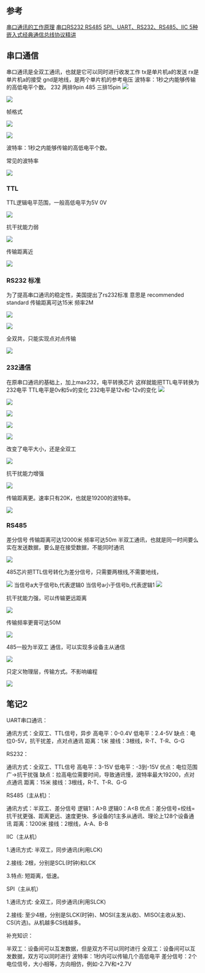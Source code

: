 ## 参考
[串口通讯的工作原理](https://www.bilibili.com/video/BV1y34y147s5/?spm_id_from=333.337.search-card.all.click&vd_source=b92112731015c20054034d26c9ad8a67)
[ 串口RS232 RS485](https://www.bilibili.com/video/BV1PD4y147ts/?spm_id_from=autoNext&vd_source=b92112731015c20054034d26c9ad8a67)
[SPI、UART、RS232、RS485、IIC 5种嵌入式经典通信总线协议精讲](https://www.bilibili.com/video/BV1SK4y1X7jp/?spm_id_from=333.788.recommend_more_video.18&vd_source=b92112731015c20054034d26c9ad8a67)
## 串口通信
串口通讯是全双工通讯，也就是它可以同时进行收发工作
tx是单片机a的发送
rx是单片机a的接受
gnd是地线，是两个单片机的参考电压
波特率：1秒之内能够传输的高低电平个数。
232 两排9pin
485 三排15pin
![](https://i0.hdslb.com/bfs/note/6b01d97acdaa593bd39e648a072bef5dbb420c4c.jpg@680w_!web-note.webp)

![](https://i0.hdslb.com/bfs/note/66f2d7acdefac25eaa4724c63dde4cf4bc97fd20.jpg@680w_!web-note.webp)

帧格式

![](https://i0.hdslb.com/bfs/note/23ffa81877278685fa03f39e478eb4c0600bc856.jpg@680w_!web-note.webp)

  

![](https://i0.hdslb.com/bfs/note/330375a34b7657e1ad084b32638beee9adab85c8.jpg@680w_!web-note.webp)

波特率：1秒之内能够传输的高低电平个数。

常见的波特率

![](https://i0.hdslb.com/bfs/note/de0b1be2d185f63b69769fe58aa21d0e4691817d.jpg@680w_!web-note.webp)

  
###  TTL
TTL逻辑电平范围，一般高低电平为5V 0V

![](https://i0.hdslb.com/bfs/note/193532aa1756f0a6bb0b7d5d96d95db1f22bed26.jpg@680w_!web-note.webp)

抗干扰能力弱

![](https://i0.hdslb.com/bfs/note/8b58338d6d211c4d0c29cf070b3fe5a31ba91abe.jpg@680w_!web-note.webp)

传输距离近

![](https://i0.hdslb.com/bfs/note/44e2e21d0d1683ff539e289773930d618637ea9e.jpg@680w_!web-note.webp)

### RS232 标准
为了提高串口通讯的稳定性，美国提出了rs232标准
意思是 recommended standard
传输距离可达15米
频率2M

![](https://i0.hdslb.com/bfs/note/37011de044b32f6b2fa190bc3db23bfdcf2dde05.jpg@680w_!web-note.webp)

  

![](https://i0.hdslb.com/bfs/note/f8dea2138519b7f4dbf5915787d0ac3542ca3ad3.jpg@680w_!web-note.webp)

全双共，只能实现点对点传输

![](https://i0.hdslb.com/bfs/note/2d2152a43308362e4803cf43210072de404172d2.jpg@680w_!web-note.webp)

### 232通信
在原串口通讯的基础上，加上max232，电平转换芯片
这样就能把TTL电平转换为232电平
TTL电平是0v和5v的变化
232电平是12v和-12v的变化
![](https://i0.hdslb.com/bfs/note/17b501ac167f46c90e282a0afe53bf3c67bf0850.jpg@680w_!web-note.webp)

  

![](https://i0.hdslb.com/bfs/note/d364f879ed21f30b85ea2ce84d89494223207605.jpg@680w_!web-note.webp)

![](https://i0.hdslb.com/bfs/note/236a0575cefaf5981d13380b23a9885b5ac6a5f7.jpg@680w_!web-note.webp)

  

![](https://i0.hdslb.com/bfs/note/f36a47673a3aad5151974e9c883c69e3502a02f5.jpg@680w_!web-note.webp)

  

![](https://i0.hdslb.com/bfs/note/b9bd5eee9869b2b66999f64e61e37c5a38a66c03.jpg@680w_!web-note.webp)

改变了电平大小，还是全双工

![](https://i0.hdslb.com/bfs/note/f88419013ffe777df70668155c64f39aa75099f5.jpg@680w_!web-note.webp)

抗干扰能力增强

![](https://i0.hdslb.com/bfs/note/5343ef587062a415f9d8bd8fc8d2637da67001a2.jpg@680w_!web-note.webp)

传输距离更。速率只有20K，也就是19200的波特率。

![](https://i0.hdslb.com/bfs/note/6e64c25801ae8ee77d6dee1f991084c429e58e40.jpg@680w_!web-note.webp)

  

### RS485
差分信号
传输距离可达12000米
频率可达50m
半双工通讯，也就是同一时间要么实在发送数据，要么是在接受数据，不能同时通讯

![](https://i0.hdslb.com/bfs/note/a906ad5fcad382a8d1cab29a481c38691001321f.jpg@680w_!web-note.webp)

485芯片把TTL信号转化为差分信号，只需要两根线,不需要地线，

![](https://i0.hdslb.com/bfs/note/dc3c59161920732b14c2af9aea8d1649eb79b2dd.jpg@680w_!web-note.webp)
当信号a大于信号b,代表逻辑0
当信号a小于信号b,代表逻辑1
![](https://i0.hdslb.com/bfs/note/09d5ef7f94ad09b653676aaea0c74dd95d9e2941.jpg@680w_!web-note.webp)

抗干扰能力强，可以传输更远距离

![](https://i0.hdslb.com/bfs/note/f83f423acf21d1276f4abe592d5933fb6fa3da5f.jpg@680w_!web-note.webp)

传输频率更膏可达50M

![](https://i0.hdslb.com/bfs/note/e379e474265e94d516508ec5b3f9f49c7522fa50.jpg@680w_!web-note.webp)

485一般为半双工 通信，可以实现多设备主从通信

![](https://i0.hdslb.com/bfs/note/8a5a8d30cc333083a071f9a23404a3254bb3fdef.jpg@680w_!web-note.webp)

只定义物理层，传输方式。不影响编程

![](https://i0.hdslb.com/bfs/note/f231b407d925f690a1d2dad75cdfb43f07d879c5.jpg@680w_!web-note.webp)
## 笔记2
UART串口通讯：

通讯方式：全双工、TTL信号，异步
高电平：0-0.4V
低电平：2.4-5V 
缺点：电位0-5V，抗干扰差，点对点通讯
距离：1米
接线：3根线，R-T、T-R、G-G


RS232：

通讯方式：全双工、TTL信号
高电平：3-15V
低电平：-3到-15V
优点：电位范围广→抗干扰强
缺点：拉高电位需要时间，导致通讯慢，波特率最大19200，点对点通讯
距离：15米
接线：3根线，R-T、T-R、G-G


RS485（主从机)：

通讯方式：半双工、差分信号
逻辑1：A>B
逻辑0：A<B
优点：差分信号+绞线=抗干扰更强、距离更远、速度更快、多设备的1主多从通讯、理论上128个设备通讯
距离：1200米
接线：2根线，A-A、B-B


IIC（主从机）

1.通讯方式: 半双工，同步通讯(利用LCK)

2.接线: 2根，分别是SCL(时钟)和LCK

3.特点: 短距离，低速。



SPI（主从机）

1.通讯方式: 全双工，同步通讯(利用SLCK)

2.接线:   至少4根，分别是SLCK(时钟)、MOSI(主发从收)、MISO(主收从发)、CS(片选)。从机越多CS线越多。



补充知识：

半双工：设备间可以互发数据，但是双方不可以同时进行
全双工：设备间可以互发数据，双方可以同时进行
波特率：1秒内可以传输几个高低电平
差分信号：2个电位信号，大小相等，方向相仿，例如-2.7V和+2.7V
